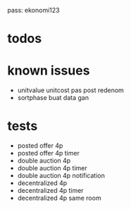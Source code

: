 pass: ekonomi123

# todos

# known issues

- unitvalue unitcost pas post redenom
- sortphase buat data gan

# tests

- posted offer 4p
- posted offer 4p timer
- double auction 4p
- double auction 4p timer
- double auction 4p notification
- decentralized 4p
- decentralized 4p timer
- decentralized 4p same room
